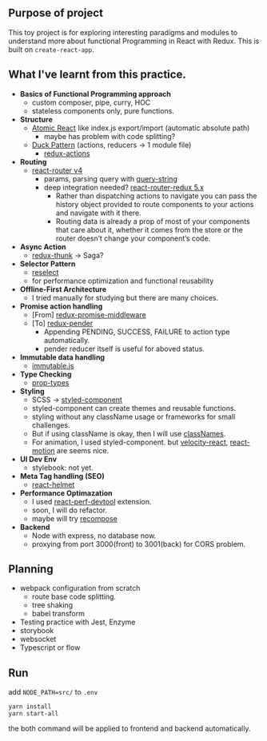 ## Purpose of project

This toy project is for exploring interesting paradigms and modules to understand more about functional Programming in React with Redux. This is built on `create-react-app`.

## What I've learnt from this practice.

- **Basics of Functional Programming approach**
  - custom composer, pipe, curry, HOC
  - stateless components only, pure functions.
- **Structure**
  - [Atomic React](https://arc.js.org/) like index.js export/import (automatic absolute path)
    - maybe has problem with code splitting?
  - [Duck Pattern](https://github.com/erikras/ducks-modular-redux) (actions, reducers -> 1 module file)
    - [redux-actions](https://github.com/reduxactions/redux-actions)
- **Routing**
  - [react-router v4](https://reacttraining.com/react-router/web/guides/quick-start)
    - params, parsing query with [query-string](https://github.com/sindresorhus/query-string)
    - deep integration needed? [react-router-redux 5.x ](https://github.com/reacttraining/react-router/tree/master/packages/react-router-redux)
      - Rather than dispatching actions to navigate you can pass the history object provided to route components to your actions and navigate with it there.
      - Routing data is already a prop of most of your components that care about it, whether it comes from the store or the router doesn’t change your component’s code.
- **Async Action**
  - [redux-thunk](https://github.com/gaearon/redux-thunk) -> Saga?
- **Selector Pattern**
  - [reselect](https://github.com/reactjs/reselect)
  - for performance optimization and functional reusability
- **Offline-First Architecture**
  - I tried manually for studying but there are many choices.
- **Promise action handling**
  - [From] [redux-promise-middleware](https://github.com/pburtchaell/redux-promise-middleware)
  - [To] [redux-pender](https://github.com/velopert/redux-pender)
    - Appending PENDING, SUCCESS, FAILURE to action type automatically.
    - pender reducer itself is useful for aboved status.
- **Immutable data handling**
  - [immutable.js](https://facebook.github.io/immutable-js/)
- **Type Checking**
  - [prop-types](https://www.npmjs.com/package/prop-types)
- **Styling**
  - SCSS -> [styled-component](https://www.styled-components.com/)
  - styled-component can create themes and reusable functions.
  - styling without any className usage or frameworks for small challenges.
  - But if using className is okay, then I will use [classNames](https://www.npmjs.com/package/classnames).
  - For animation, I used styled-component. but [velocity-react](https://github.com/google-fabric/velocity-react), [react-motion](https://github.com/chenglou/react-motion) are seems nice.
- **UI Dev Env**
  - stylebook: not yet.
- **Meta Tag handling (SEO)**
  - [react-helmet](https://github.com/nfl/react-helmet)
- **Performance Optimazation**
  - I used [react-perf-devtool](https://github.com/nitin42/react-perf-devtool/blob/master/README.md) extension.
  - soon, I will do refactor.
  - maybe will try [recompose](https://github.com/acdlite/recompose)
- **Backend**
  - Node with express, no database now.
  - proxying from port 3000(front) to 3001(back) for CORS problem.

## Planning
- webpack configuration from scratch
  - route base code splitting.
  - tree shaking
  - babel transform
- Testing practice with Jest, Enzyme
- storybook
- websocket
- Typescript or flow

## Run

add `NODE_PATH=src/` to `.env`
```
yarn install
yarn start-all
```
the both command will be applied to frontend and backend automatically.

